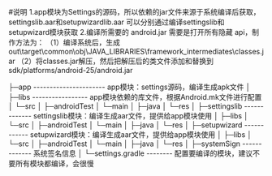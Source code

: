 #说明
1.app模块为Settings的源码，所以依赖的jar文件来源于系统编译后获取，settingslib.aar和setupwizardlib.aar
  可以分别通过编译settingslib和setupwizard模块获取
2.编译所需要的 android.jar 需要是打开所有隐藏 api，制作方法为：
（1）编译系统后，生成out\target\common\obj\JAVA_LIBRARIES\framework_intermediates\classes.jar
（2）将classes.jar解压，然后把解压后的类文件添加和替换到sdk/platforms/android-25/android.jar

├─app ---------------------- app模块：settings源码，编译生成apk文件
│  ├─libs ----------------- app模块依赖的库文件，根据Android.mk文件进行配置
│  └─src
│      ├─androidTest
│      └─main
│          ├─java
│          └─res
│
├─settingslib ------------- settingslib模块：编译生成aar文件，提供给app模块使用
│  ├─libs
│  └─src
│      ├─androidTest
│      └─main
│          ├─java
│          └─res
│
├─setupwizard ------------ setupwizard模块：编译生成aar文件，提供给app模块使用
│  ├─libs
│  └─src
│      ├─androidTest
│      └─main
│          ├─java
│          └─res
│
├─systemSign ------------- 系统签名信息
│
└─settings.gradle -------- 配置要编译的模块，建议不要所有模块都编译，会很慢